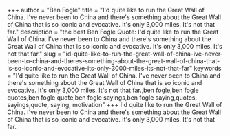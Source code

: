 +++
author = "Ben Fogle"
title = "I'd quite like to run the Great Wall of China. I've never been to China and there's something about the Great Wall of China that is so iconic and evocative. It's only 3,000 miles. It's not that far."
description = "the best Ben Fogle Quote: I'd quite like to run the Great Wall of China. I've never been to China and there's something about the Great Wall of China that is so iconic and evocative. It's only 3,000 miles. It's not that far."
slug = "id-quite-like-to-run-the-great-wall-of-china-ive-never-been-to-china-and-theres-something-about-the-great-wall-of-china-that-is-so-iconic-and-evocative-its-only-3000-miles-its-not-that-far"
keywords = "I'd quite like to run the Great Wall of China. I've never been to China and there's something about the Great Wall of China that is so iconic and evocative. It's only 3,000 miles. It's not that far.,ben fogle,ben fogle quotes,ben fogle quote,ben fogle sayings,ben fogle saying,quotes, sayings,quote, saying, motivation"
+++
I'd quite like to run the Great Wall of China. I've never been to China and there's something about the Great Wall of China that is so iconic and evocative. It's only 3,000 miles. It's not that far.
